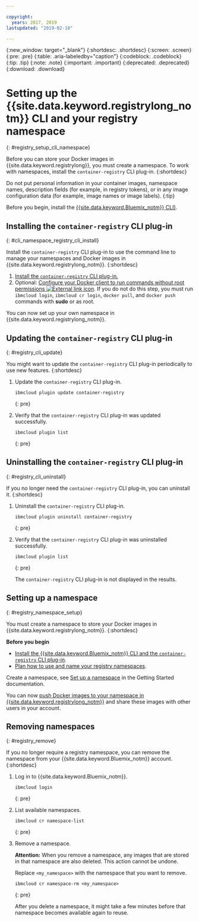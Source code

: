 ```yaml
---

copyright:
  years: 2017, 2019
lastupdated: "2019-02-18"

---
```


{:new_window: target="_blank"}
{:shortdesc: .shortdesc}
{:screen: .screen}
{:pre: .pre}
{:table: .aria-labeledby="caption"}
{:codeblock: .codeblock}
{:tip: .tip}
{:note: .note}
{:important: .important}
{:deprecated: .deprecated}
{:download: .download}

# Setting up the {{site.data.keyword.registrylong_notm}} CLI and your registry namespace
{: #registry_setup_cli_namespace}

Before you can store your Docker images in {{site.data.keyword.registrylong}}, you must create a namespace. To work with namespaces, install the `container-registry` CLI plug-in.
{:shortdesc}

Do not put personal information in your container images, namespace names, description fields (for example, in registry tokens), or in any image configuration data (for example, image names or image labels).
{:tip}

Before you begin, install the [{{site.data.keyword.Bluemix_notm}} CLI)](/docs/cli/index.html#overview).

## Installing the `container-registry` CLI plug-in
{: #cli_namespace_registry_cli_install}

Install the `container-registry` CLI plug-in to use the command line to manage your namespaces and Docker images in {{site.data.keyword.registrylong_notm}}.
{:shortdesc}

1. [Install the `container-registry` CLI plug-in.](/docs/services/Registry/index.html#registry_cli_install)
2. Optional: [Configure your Docker client to run commands without root permissions ![External link icon](../../icons/launch-glyph.svg "External link icon")](https://docs.docker.com/engine/installation/linux/linux-postinstall). If you do not do this step, you must run `ibmcloud login`, `ibmcloud cr login`, `docker pull`, and `docker push` commands with **sudo** or as root.

You can now set up your own namespace in {{site.data.keyword.registrylong_notm}}.

## Updating the `container-registry` CLI plug-in
{: #registry_cli_update}

You might want to update the `container-registry` CLI plug-in periodically to use new features.
{:shortdesc}

1. Update the `container-registry` CLI plug-in.

    ```
    ibmcloud plugin update container-registry
    ```
    {: pre}

2. Verify that the `container-registry` CLI plug-in was updated successfully.

    ```
    ibmcloud plugin list
    ```
     {: pre}

## Uninstalling the `container-registry` CLI plug-in
{: #registry_cli_uninstall}

If you no longer need the `container-registry` CLI plug-in, you can uninstall it.
{:shortdesc}

1. Uninstall the `container-registry` CLI plug-in.

    ```
    ibmcloud plugin uninstall container-registry
    ```
    {: pre}

2. Verify that the `container-registry` CLI plug-in was uninstalled successfully.

    ```
    ibmcloud plugin list
    ```
    {: pre}

    The `container-registry` CLI plug-in is not displayed in the results.

## Setting up a namespace
{: #registry_namespace_setup}

You must create a namespace to store your Docker images in {{site.data.keyword.registrylong_notm}}.
{:shortdesc}

**Before you begin**

- [Install the {{site.data.keyword.Bluemix_notm}} CLI and the `container-registry` CLI plug-in](/docs/services/Registry/index.html#registry_cli_install).
- [Plan how to use and name your registry namespaces](/docs/services/Registry/registry_overview.html#registry_namespaces).

Create a namespace, see [Set up a namespace](/docs/services/Registry/index.html#registry_namespace_add) in the Getting Started documentation.

You can now [push Docker images to your namespace in {{site.data.keyword.registrylong_notm}}](/docs/services/Registry/registry_images_.html#registry_images_pushing_namespace) and share these images with other users in your account.

## Removing namespaces
{: #registry_remove}

If you no longer require a registry namespace, you can remove the namespace from your {{site.data.keyword.Bluemix_notm}} account.
{:shortdesc}

1. Log in to {{site.data.keyword.Bluemix_notm}}.

    ```
    ibmcloud login
    ```
    {: pre}

2. List available namespaces.

    ```
    ibmcloud cr namespace-list
    ```
    {: pre}

3. Remove a namespace.

    **Attention:** When you remove a namespace, any images that are stored in that namespace are also deleted. This action cannot be undone.

    Replace `<my_namespace>` with the namespace that you want to remove.

    ```
    ibmcloud cr namespace-rm <my_namespace>
    ```
    {: pre}

    After you delete a namespace, it might take a few minutes before that namespace becomes available again to reuse.
